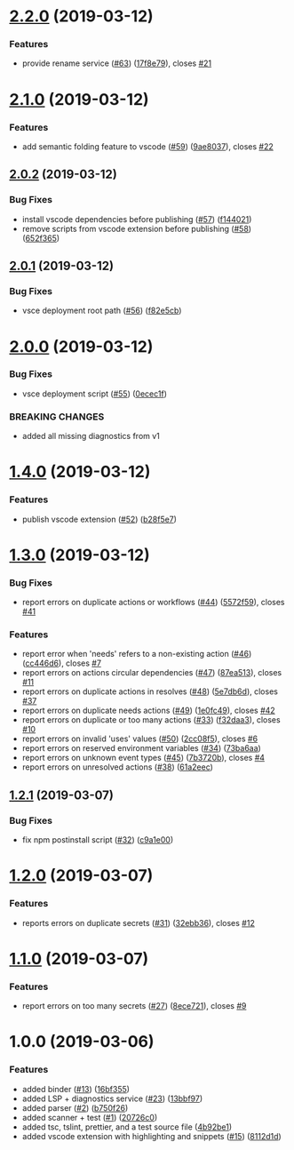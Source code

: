 # [2.2.0](https://github.com/OmarTawfik/github-actions-js/compare/v2.1.0...v2.2.0) (2019-03-12)


### Features

* provide rename service ([#63](https://github.com/OmarTawfik/github-actions-js/issues/63)) ([17f8e79](https://github.com/OmarTawfik/github-actions-js/commit/17f8e79)), closes [#21](https://github.com/OmarTawfik/github-actions-js/issues/21)

# [2.1.0](https://github.com/OmarTawfik/github-actions-js/compare/v2.0.2...v2.1.0) (2019-03-12)


### Features

* add semantic folding feature to vscode ([#59](https://github.com/OmarTawfik/github-actions-js/issues/59)) ([9ae8037](https://github.com/OmarTawfik/github-actions-js/commit/9ae8037)), closes [#22](https://github.com/OmarTawfik/github-actions-js/issues/22)

## [2.0.2](https://github.com/OmarTawfik/github-actions-js/compare/v2.0.1...v2.0.2) (2019-03-12)


### Bug Fixes

* install vscode dependencies before publishing ([#57](https://github.com/OmarTawfik/github-actions-js/issues/57)) ([f144021](https://github.com/OmarTawfik/github-actions-js/commit/f144021))
* remove scripts from vscode extension before publishing ([#58](https://github.com/OmarTawfik/github-actions-js/issues/58)) ([652f365](https://github.com/OmarTawfik/github-actions-js/commit/652f365))

## [2.0.1](https://github.com/OmarTawfik/github-actions-js/compare/v2.0.0...v2.0.1) (2019-03-12)


### Bug Fixes

* vsce deployment root path ([#56](https://github.com/OmarTawfik/github-actions-js/issues/56)) ([f82e5cb](https://github.com/OmarTawfik/github-actions-js/commit/f82e5cb))

# [2.0.0](https://github.com/OmarTawfik/github-actions-js/compare/v1.4.0...v2.0.0) (2019-03-12)


### Bug Fixes

* vsce deployment script ([#55](https://github.com/OmarTawfik/github-actions-js/issues/55)) ([0ecec1f](https://github.com/OmarTawfik/github-actions-js/commit/0ecec1f))


### BREAKING CHANGES

* added all missing diagnostics from v1

# [1.4.0](https://github.com/OmarTawfik/github-actions-js/compare/v1.3.0...v1.4.0) (2019-03-12)


### Features

* publish vscode extension ([#52](https://github.com/OmarTawfik/github-actions-js/issues/52)) ([b28f5e7](https://github.com/OmarTawfik/github-actions-js/commit/b28f5e7))

# [1.3.0](https://github.com/OmarTawfik/github-actions-js/compare/v1.2.1...v1.3.0) (2019-03-12)


### Bug Fixes

* report errors on duplicate actions or workflows ([#44](https://github.com/OmarTawfik/github-actions-js/issues/44)) ([5572f59](https://github.com/OmarTawfik/github-actions-js/commit/5572f59)), closes [#41](https://github.com/OmarTawfik/github-actions-js/issues/41)


### Features

* report error when 'needs' refers to a non-existing action ([#46](https://github.com/OmarTawfik/github-actions-js/issues/46)) ([cc446d6](https://github.com/OmarTawfik/github-actions-js/commit/cc446d6)), closes [#7](https://github.com/OmarTawfik/github-actions-js/issues/7)
* report errors on actions circular dependencies ([#47](https://github.com/OmarTawfik/github-actions-js/issues/47)) ([87ea513](https://github.com/OmarTawfik/github-actions-js/commit/87ea513)), closes [#11](https://github.com/OmarTawfik/github-actions-js/issues/11)
* report errors on duplicate actions in resolves ([#48](https://github.com/OmarTawfik/github-actions-js/issues/48)) ([5e7db6d](https://github.com/OmarTawfik/github-actions-js/commit/5e7db6d)), closes [#37](https://github.com/OmarTawfik/github-actions-js/issues/37)
* report errors on duplicate needs actions ([#49](https://github.com/OmarTawfik/github-actions-js/issues/49)) ([1e0fc49](https://github.com/OmarTawfik/github-actions-js/commit/1e0fc49)), closes [#42](https://github.com/OmarTawfik/github-actions-js/issues/42)
* report errors on duplicate or too many actions ([#33](https://github.com/OmarTawfik/github-actions-js/issues/33)) ([f32daa3](https://github.com/OmarTawfik/github-actions-js/commit/f32daa3)), closes [#10](https://github.com/OmarTawfik/github-actions-js/issues/10)
* report errors on invalid 'uses' values ([#50](https://github.com/OmarTawfik/github-actions-js/issues/50)) ([2cc08f5](https://github.com/OmarTawfik/github-actions-js/commit/2cc08f5)), closes [#6](https://github.com/OmarTawfik/github-actions-js/issues/6)
* report errors on reserved environment variables ([#34](https://github.com/OmarTawfik/github-actions-js/issues/34)) ([73ba6aa](https://github.com/OmarTawfik/github-actions-js/commit/73ba6aa))
* report errors on unknown event types ([#45](https://github.com/OmarTawfik/github-actions-js/issues/45)) ([7b3720b](https://github.com/OmarTawfik/github-actions-js/commit/7b3720b)), closes [#4](https://github.com/OmarTawfik/github-actions-js/issues/4)
* report errors on unresolved actions ([#38](https://github.com/OmarTawfik/github-actions-js/issues/38)) ([61a2eec](https://github.com/OmarTawfik/github-actions-js/commit/61a2eec))

## [1.2.1](https://github.com/OmarTawfik/github-actions-js/compare/v1.2.0...v1.2.1) (2019-03-07)


### Bug Fixes

* fix npm postinstall script ([#32](https://github.com/OmarTawfik/github-actions-js/issues/32)) ([c9a1e00](https://github.com/OmarTawfik/github-actions-js/commit/c9a1e00))

# [1.2.0](https://github.com/OmarTawfik/github-actions-js/compare/v1.1.0...v1.2.0) (2019-03-07)


### Features

* reports errors on duplicate secrets ([#31](https://github.com/OmarTawfik/github-actions-js/issues/31)) ([32ebb36](https://github.com/OmarTawfik/github-actions-js/commit/32ebb36)), closes [#12](https://github.com/OmarTawfik/github-actions-js/issues/12)

# [1.1.0](https://github.com/OmarTawfik/github-actions-js/compare/v1.0.0...v1.1.0) (2019-03-07)


### Features

* report errors on too many secrets ([#27](https://github.com/OmarTawfik/github-actions-js/issues/27)) ([8ece721](https://github.com/OmarTawfik/github-actions-js/commit/8ece721)), closes [#9](https://github.com/OmarTawfik/github-actions-js/issues/9)

# 1.0.0 (2019-03-06)


### Features

* added binder ([#13](https://github.com/OmarTawfik/github-actions-js/issues/13)) ([16bf355](https://github.com/OmarTawfik/github-actions-js/commit/16bf355))
* added LSP + diagnostics service ([#23](https://github.com/OmarTawfik/github-actions-js/issues/23)) ([13bbf97](https://github.com/OmarTawfik/github-actions-js/commit/13bbf97))
* added parser ([#2](https://github.com/OmarTawfik/github-actions-js/issues/2)) ([b750f26](https://github.com/OmarTawfik/github-actions-js/commit/b750f26))
* added scanner + test ([#1](https://github.com/OmarTawfik/github-actions-js/issues/1)) ([20726c0](https://github.com/OmarTawfik/github-actions-js/commit/20726c0))
* added tsc, tslint, prettier, and a test source file ([4b92be1](https://github.com/OmarTawfik/github-actions-js/commit/4b92be1))
* added vscode extension with highlighting and snippets ([#15](https://github.com/OmarTawfik/github-actions-js/issues/15)) ([8112d1d](https://github.com/OmarTawfik/github-actions-js/commit/8112d1d))
